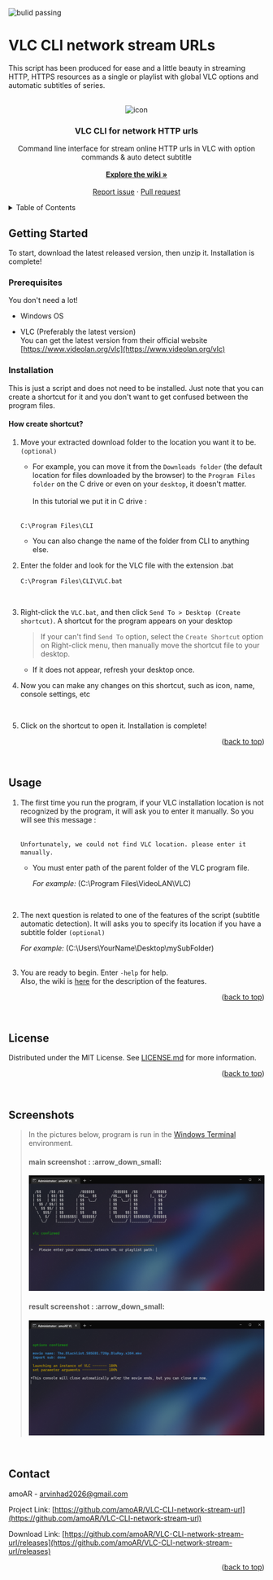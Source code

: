 <a name="readme-top"></a>

<a style="text-decoration:none" href="https://github.com/amoAR/VLC-CLI-network-stream-url/releases">
    <img src="https://camo.githubusercontent.com/7a1bb90f0b8140d5fa8b6f243fcf4d610f1ee14141aa42449f7df755f1b07201/68747470733a2f2f7472617669732d63692e6f72672f62657661637175612f64726167756c612e737667" alt="bulid passing" />
</a>

# VLC CLI network stream URLs

This script has been produced for ease and a little beauty in streaming HTTP, HTTPS resources as a single or playlist with global VLC options and automatic subtitles of series.

<!-- PROJECT LOGO -->
<br />
<div align="center">
  <img src=".github/images/icon.ico" alt="icon" width="120" height="120">

  <h3 align="center">VLC CLI for network HTTP urls</h3>

  <p align="center">
  Command line interface for stream online HTTP urls in VLC with option commands &amp; auto detect subtitle
    <br />
    <br />
    <a href="https://github.com/amoAR/VLC-CLI-network-stream-url/wiki"><strong>Explore the wiki »</strong></a>
    <br />
    <br />
    <a href="https://github.com/amoAR/VLC-CLI-network-stream-url/issues">Report issue</a>
    ·
    <a href="https://github.com/amoAR/VLC-CLI-network-stream-url/pulls">Pull request</a>
  </p>
</div>

<!-- TABLE OF CONTENTS -->
<details>
  <summary>Table of Contents</summary>
  <ol>
    <li>
      <a href="#getting-started">Getting Started</a>
      <ul>
        <li><a href="#prerequisites">Prerequisites</a></li>
        <li><a href="#installation">Installation</a></li>
      </ul>
    </li>
    <li><a href="#usage">Usage</a></li>
    <li><a href="#license">License</a></li>
    <li><a href="#contact">Contact</a></li>
    <li><a href="#screenshots">Screenshots</a></li>
  </ol>
</details>

<!-- GETTING STARTED -->

## Getting Started

To start, download the latest released version, then unzip it.
Installation is complete!

### Prerequisites

You don't need a lot!

- Windows OS

- VLC (Preferably the latest version)<br />
  You can get the latest version from their official website [https://www.videolan.org/vlc](https://www.videolan.org/vlc)
  <br />

### Installation

This is just a script and does not need to be installed. Just note that you can create a shortcut for it and you don't want to get confused between the program files.

<h4 align="left">How create shortcut?</h4>

1. Move your extracted download folder to the location you want it to be. `(optional)`

   - For example, you can move it from the `Downloads folder` (the default location for files downloaded by the browser) to the `Program Files folder` on the C drive or even on your `desktop`, it doesn't matter. <br /><br /> In this tutorial we put it in C drive :<br /><br />

   ```
   C:\Program Files\CLI
   ```

   - You can also change the name of the folder from CLI to anything else.
     <br />

2. Enter the folder and look for the VLC file with the extension .bat

   ```
   C:\Program Files\CLI\VLC.bat
   ```

   <br />

3. Right-click the `VLC.bat`, and then click `Send To > Desktop (Create shortcut)`. A shortcut for the program appears on your desktop
   <br />

   > If your can't find `Send To` option, select the `Create Shortcut` option on Right-click menu, then manually move the shortcut file to your desktop.

   - If it does not appear, refresh your desktop once.
     <br />

4. Now you can make any changes on this shortcut, such as icon, name, console settings, etc
<br />

5. Click on the shortcut to open it. Installation is complete!

<p align="right">(<a href="#readme-top">back to top</a>)</p>
<br />

<!-- USAGE EXAMPLES -->

## Usage

1. The first time you run the program, if your VLC installation location is not recognized by the program, it will ask you to enter it manually. So you will see this message :<br /><br />
   ```
   Unfortunately, we could not find VLC location. please enter it manually.
   ```
    - You must enter path of the parent folder of the VLC program file.

      _For example:_ (C:\Program Files\VideoLAN\VLC)
  <br />

2. The next question is related to one of the features of the script (subtitle automatic detection). It will asks you to specify its location if you have a subtitle folder ` (optional) `

    _For example:_ (C:\Users\YourName\Desktop\mySubFolder)
  <br /><br />

3. You are ready to begin. Enter `-help` for help.<br />
Also, the wiki is [here](https://github.com/amoAR/VLC-CLI-network-stream-url/wiki) for the description of the features.

<p align="right">(<a href="#readme-top">back to top</a>)</p>
<br />

<!-- LICENSE -->

## License

Distributed under the MIT License. See [LICENSE.md](LICENSE.md) for more information.

<p align="right">(<a href="#readme-top">back to top</a>)</p>
<br />

<!-- Screenshots -->

## Screenshots

> In the pictures below, program is run in the [Windows Terminal](https://apps.microsoft.com/store/detailwindows-terminal9N0DX20HK701?hl=en-us&gl=US) environment.
>
> <h4>main screenshot : :arrow_down_small:</h4>
>
> ![main](.github/images/main.png)
>
> <h4>result screenshot : :arrow_down_small:</h4>
>
> ![result](.github/images/result.png)
<br />

<!-- CONTACT -->

## Contact

amoAR - arvinhad2026@gmail.com

Project Link: [https://github.com/amoAR/VLC-CLI-network-stream-url](https://github.com/amoAR/VLC-CLI-network-stream-url)

Download Link: [https://github.com/amoAR/VLC-CLI-network-stream-url/releases](https://github.com/amoAR/VLC-CLI-network-stream-url/releases)

<p align="right">(<a href="#readme-top">back to top</a>)</p>
